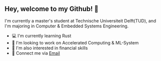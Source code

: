 ## Hey, welcome to my Github! 👋
I'm currently a master's student at Technische Universiteit Delft(TUD), and I'm majoring in Computer & Embedded Systems Engineering.

- 💻 I'm currently learning Rust
- 🚀 I'm looking to work on Accelerated Computing & ML-System
- 🤔 I'm also interested in financial skills
- 💬 Connect me via [Email](yx.wu.work@gmail.com)
<!--
**vegedoge/vegedoge** is a ✨ _special_ ✨ repository because its `README.md` (this file) appears on your GitHub profile.

Here are some ideas to get you started:

- 🔭 I’m currently working on ...
- 🌱 I’m currently learning ...
- 👯 I’m looking to collaborate on ...
- 🤔 I’m looking for help with ...
- 💬 Ask me about ...
- 📫 How to reach me: ...
- 😄 Pronouns: ...
- ⚡ Fun fact: ...
-->
